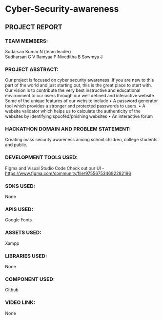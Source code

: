 # Cyber-Security-awareness
## PROJECT REPORT

### TEAM MEMBERS:
Sudarsan Kumar N (team leader)  
Sudharsan G V
Ramyaa P
Niveditha B
Sowmya J

### PROJECT ABSTRACT:
Our project is focused on cyber security awareness .If you are new to this part of the world and just starting out, this is the great place to start with. Our vision is to contribute the very best instructive and educational environment to our users through our well defined and interactive website. 
Some of the unique features of our website include
•	A password generator tool which provides a stronger and protected passwords to users. 
•	A website validator which helps us to calculate the authenticity of the websites by identifying spoofed/phishing websites 
•	An interactive forum

### HACKATHON DOMAIN AND PROBLEM STATEMENT:
Creating mass security awareness among school children, college students and public.

### DEVELOPMENT TOOLS USED:
Figma and Visual Studio Code
Check out our UI - https://www.figma.com/community/file/975567534692282196

### SDKS USED:
None

### APIS USED:
Google Fonts

### ASSETS USED:
Xampp

### LIBRARIES USED:
None

### COMPONENT USED:
Github

### VIDEO LINK:
None

